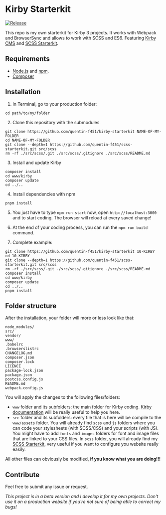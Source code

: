 # Kirby Starterkit
[![Release](https://img.shields.io/github/release/quentin-f451/kirby-starterkit.svg)](https://github.com/quentin-f451/kirby-starterkit/releases)

This repo is my own starterkit for Kirby 3 projects. It works with Webpack and BrowserSync and allows to work with SCSS and ES6. Featuring [Kirby CMS](https://getkirby.com/) and [SCSS Starterkit](https://github.com/quentin-f451/scss-starterkit).

## Requirements

+ [Node.js](https://nodejs.org/en/) and [npm](https://www.npmjs.com/).
+ [Composer](https://getcomposer.org/doc/00-intro.md)

## Installation

1. In Terminal, go to your production folder:
```
cd path/to/my/folder
```

2. Clone this repository with the submodules
```
git clone https://github.com/quentin-f451/kirby-starterkit NAME-OF-MY-FOLDER
cd NAME-OF-MY-FOLDER
git clone --depth=1 https://github.com/quentin-f451/scss-starterkit.git src/scss
rm -rf ./src/scss/.git ./src/scss/.gitignore ./src/scss/README.md
```

3. Install and update Kirby
```
composer install
cd www/kirby
composer update
cd ../..
```

4. Install dependencies with npm
```
pnpm install
```

5. You just have to type `npm run start` now, open `http://localhost:3000` and to start coding. The browser will reload at every saved change!

6. At the end of your coding process, you can run the `npm run build` command.

7. Complete example: 
```
git clone https://github.com/quentin-f451/kirby-starterkit 10-KIRBY
cd 10-KIRBY
git clone --depth=1 https://github.com/quentin-f451/scss-starterkit.git src/scss
rm -rf ./src/scss/.git ./src/scss/.gitignore ./src/scss/README.md
composer install
cd www/kirby
composer update
cd ../..
pnpm install
```

## Folder structure

After the installation, your folder will more or less look like that:

```
node_modules/
src/
vendor/
www/
.babelrc
.browserslistrc
CHANGELOG.md
composer.json
composer.lock
LICENCE
package-lock.json
package.json
postcss.config.js
README.md
webpack.config.js
```

You will apply the changes to the following files/folders:
+ `www` folder and its subfolders: the main folder for Kirby coding. [Kirby documentation](https://getkirby.com/docs/reference) will be really useful to help you here.
+ `src` folder and its subfolders: every file that is here will be compile to the `www/assets` folder. You will already find `scss` and `js` folders where you can code your stylesheets (with SCSS/CSS) and your scripts (with JS). You might have to add `fonts` and `images` folders for font and image files that are linked to your CSS files. In `scss` folder, you will already find my [SCSS Starterkit](https://github.com/quentin-f451/scss-starterkit), very useful if you want to configure you website really easily. 

All other files can obviously be modified, **if you know what you are doing!!!**

## Contribute 

Feel free to submit any issue or request.

*This project is in a beta version and I develop it for my own projects. Don't use it on a production website if you're not sure of being able to correct my bugs!*
